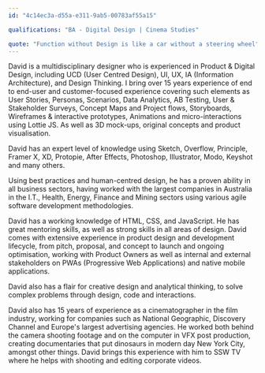 ```yaml
---
id: "4c14ec3a-d55a-e311-9ab5-00783af55a15"

qualifications: "BA - Digital Design | Cinema Studies"

quote: "Function without Design is like a car without a steering wheel"
---
```


David is a multidisciplinary designer who is experienced in Product & Digital Design, including UCD (User Centred Design), UI, UX, IA (Information Architecture), and Design Thinking. I bring over 15 years experience of end to end-user and customer-focused experience covering such elements as User Stories, Personas, Scenarios, Data Analytics, AB Testing, User & Stakeholder Surveys, Concept Maps and Project flows, Storyboards, Wireframes & interactive prototypes, Animations and micro-interactions using Lottie JS. As well as 3D mock-ups, original concepts and product visualisation.

David has an expert level of knowledge using Sketch, Overflow, Principle, Framer X, XD, Protopie, After Effects, Photoshop, Illustrator, Modo, Keyshot and many others.

Using best practices and human-centred design, he has a proven ability in all business sectors, having worked with the largest companies in Australia in the I.T., Health, Energy, Finance and Mining sectors using various agile software development methodologies.

David has a working knowledge of HTML, CSS, and JavaScript. He has great mentoring skills, as well as strong skills in all areas of design. David comes with extensive experience in product design and development lifecycle, from pitch, proposal, and concept to launch and ongoing optimisation, working with Product Owners as well as internal and external stakeholders on PWAs (Progressive Web Applications) and native mobile applications.

David also has a flair for creative design and analytical thinking, to solve complex problems through design, code and interactions.

David also has 15 years of experience as a cinematographer in the film industry, working for companies such as National Geographic, Discovery Channel and Europe's largest advertising agencies. He worked both behind the camera shooting footage and on the computer in VFX post production, creating documentaries that put dinosaurs in modern day New York City, amongst other things. David brings this experience with him to SSW TV where he helps with shooting and editing corporate videos.
